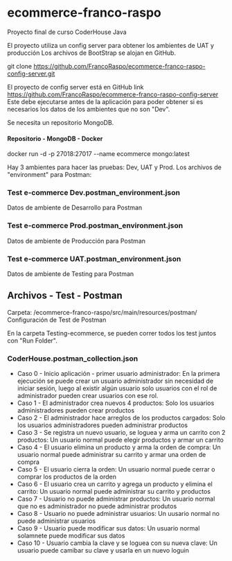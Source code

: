 # ecommerce-franco-raspo
Proyecto final de curso CoderHouse Java

El proyecto utiliza un config server para obtener los ambientes de UAT y producción
Los archivos de BootStrap se alojan en GitHub.

git clone https://github.com/FrancoRaspo/ecommerce-franco-raspo-config-server.git


El proyecto de config server está en GitHub link https://github.com/FrancoRaspo/ecommerce-franco-raspo-config-server
Este debe ejecutarse antes de la aplicación para poder obtener si es necesarios los datos de los ambientes que no son "Dev".

Se necesita un repositorio MongoDB.

#### Repositorio - MongoDB - Docker
docker run -d -p 27018:27017 --name ecommerce mongo:latest

Hay 3 ambientes para hacer las pruebas: Dev, UAT y Prod.
Los archivos de "environment" para Postman:

### Test e-commerce Dev.postman_environment.json
Datos de ambiente de Desarrollo para Postman

### Test e-commerce Prod.postman_environment.json
Datos de ambiente de Producción para Postman

### Test e-commerce UAT.postman_environment.json
Datos de ambiente de Testing para Postman

## Archivos - Test - Postman
Carpeta: /ecommerce-franco-raspo/src/main/resources/postman/
Configuración de Test de Postman

En la carpeta Testing-ecommerce, se pueden correr todos los test juntos con "Run Folder".


### CoderHouse.postman_collection.json
* Caso 0 - Inicio aplicación - primer usuario administrador: 
  En la primera ejecución se puede crear un usuario administrador sin necesidad de iniciar sesión,
  luego al existir algún usuario solo usuarios con el rol de administrador pueden crear usuarios con ese rol.
* Caso 1 - El administrador crea nuevos 4 productos: 
  Solo los usuarios administradores pueden crear productos
* Caso 2 - El administrador hace arreglos de los productos cargados: 
  Solo los usuarios administradores pueden administrar productos
* Caso 3 - Se registra un nuevo usuario, se loguea y arma un carrito con 2 productos: 
  Un usuario normal puede elegir productos y armar un carrito
* Caso 4 - El usuario elimina un producto y arma la orden de compra: 
  Un usuario normal puede administrar su carrito y armar una orden de compra
* Caso 5 - El usuario cierra la orden: 
  Un usuario normal puede cerrar o comprar los productos de la orden
* Caso 6 - El usuario crea un carrito y agrega un producto y elimina el carrito: 
  Un usuario normal puede administrar su carrito y productos
* Caso 7 - Usuario no puede administrar productos: 
  Un usuario normal que no es administrador no puede administrar produtos
* Caso 8 - Usuario no puede administrar usuarios: 
  Un uusario normal no puede administrar usuarios
* Caso 9 - Usuario puede modificar sus datos: 
  Un usuario normal solamnete puede modificar sus datos
* Caso 10 - Usuario cambia la clave y se loguea con su nueva clave: 
  Un usuario puede camibar su clave y usarla en un nuevo loguin

